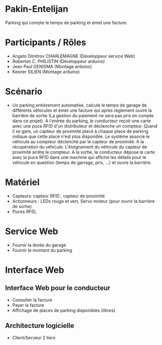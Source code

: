 # Pakin-Entelijan
 Parking qui compte le temps de parking et émet une facture.

# Participants / Rôles
 - Angelo Dimitrov CHARLEMAGNE (Développeur service Web)
 - Roberton C. PHILISTIN (Développeur arduino)
 - Jean Paul GENISMA (Montage arduino)
 - Kesner SILIEN (Montage arduino)
 
# Scénario 
 * Un parking entièrement automatisé, calcule le temps de garage de différents véhicules et émet une facture qui après règlement ouvre la barrière de sortie (La gestion du paiement ne sera pas pris en compte dans ce projet). A l'entrée du parking, le conducteur reçoit une carte avec une puce RFID d'un distributeur et déclenche un compteur. Quand il se gare, un capteur de proximité placé à chaque place de parking indique que cette place n'est plus disponible. Le système associe le véhicule au compteur déclenché par le capteur de proximité. A la récupération du véhicule. L'éloignement du véhicule du capteur de proximité arrête le compteur. A la sortie, le conducteur dépose la carte avec la puce RFID dans une machine qui affiche les détails pour le véhicule en question (temps de garrage, prix, ...) et ouvre la barrière.


# Matériel 
 - Capteurs: capteur RFID , capteur de proximité 
 - Actionneurs : LEDs rouge et vert, Servo moteur (pour ouvrir la barrière de sortie)
 - Puces RFID,

# Service Web
 - Fournir la durée du garage 
 - Fournir le montant du parking 

# Interface Web
 ## Interface Web pour le conducteur 
   - Consulter la facture 
   - Payer la facture 
   - Affichage de places de parking disponibles (libres)

## Architecture logicielle
* Client/Serveur 2 tiers
